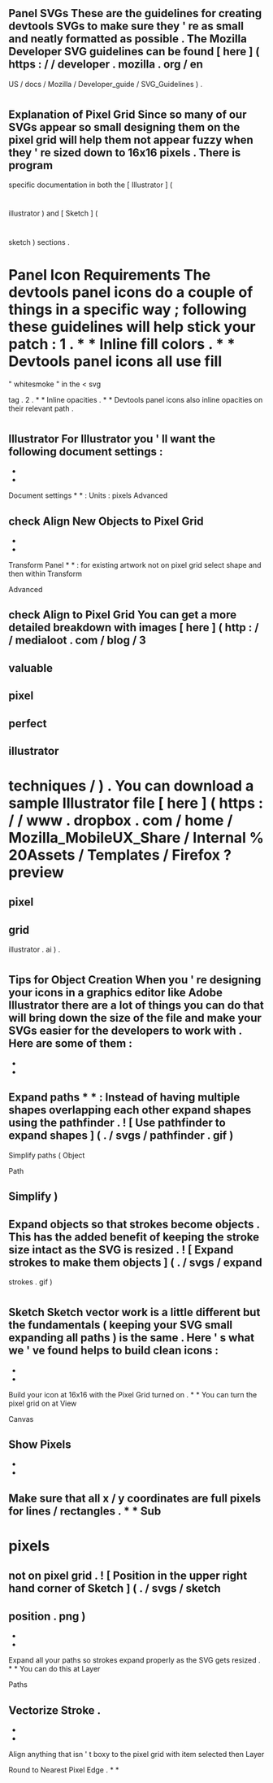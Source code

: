 #
Panel
SVGs
These
are
the
guidelines
for
creating
devtools
SVGs
to
make
sure
they
'
re
as
small
and
neatly
formatted
as
possible
.
The
Mozilla
Developer
SVG
guidelines
can
be
found
[
here
]
(
https
:
/
/
developer
.
mozilla
.
org
/
en
-
US
/
docs
/
Mozilla
/
Developer_guide
/
SVG_Guidelines
)
.
#
#
Explanation
of
Pixel
Grid
Since
so
many
of
our
SVGs
appear
so
small
designing
them
on
the
pixel
grid
will
help
them
not
appear
fuzzy
when
they
'
re
sized
down
to
16x16
pixels
.
There
is
program
-
specific
documentation
in
both
the
[
Illustrator
]
(
#
illustrator
)
and
[
Sketch
]
(
#
sketch
)
sections
.
#
#
Panel
Icon
Requirements
The
devtools
panel
icons
do
a
couple
of
things
in
a
specific
way
;
following
these
guidelines
will
help
stick
your
patch
:
1
.
*
*
Inline
fill
colors
.
*
*
Devtools
panel
icons
all
use
fill
=
"
whitesmoke
"
in
the
<
svg
>
tag
.
2
.
*
*
Inline
opacities
.
*
*
Devtools
panel
icons
also
inline
opacities
on
their
relevant
path
.
#
#
Illustrator
For
Illustrator
you
'
ll
want
the
following
document
settings
:
-
*
*
Document
settings
*
*
:
Units
:
pixels
Advanced
>
check
Align
New
Objects
to
Pixel
Grid
-
*
*
Transform
Panel
*
*
:
for
existing
artwork
not
on
pixel
grid
select
shape
and
then
within
Transform
>
Advanced
>
check
Align
to
Pixel
Grid
You
can
get
a
more
detailed
breakdown
with
images
[
here
]
(
http
:
/
/
medialoot
.
com
/
blog
/
3
-
valuable
-
pixel
-
perfect
-
illustrator
-
techniques
/
)
.
You
can
download
a
sample
Illustrator
file
[
here
]
(
https
:
/
/
www
.
dropbox
.
com
/
home
/
Mozilla_MobileUX_Share
/
Internal
%
20Assets
/
Templates
/
Firefox
?
preview
=
pixel
-
grid
-
illustrator
.
ai
)
.
#
#
#
Tips
for
Object
Creation
When
you
'
re
designing
your
icons
in
a
graphics
editor
like
Adobe
Illustrator
there
are
a
lot
of
things
you
can
do
that
will
bring
down
the
size
of
the
file
and
make
your
SVGs
easier
for
the
developers
to
work
with
.
Here
are
some
of
them
:
-
*
*
Expand
paths
*
*
:
Instead
of
having
multiple
shapes
overlapping
each
other
expand
shapes
using
the
pathfinder
.
!
[
Use
pathfinder
to
expand
shapes
]
(
.
/
svgs
/
pathfinder
.
gif
)
-
Simplify
paths
(
Object
>
Path
>
Simplify
)
-
Expand
objects
so
that
strokes
become
objects
.
This
has
the
added
benefit
of
keeping
the
stroke
size
intact
as
the
SVG
is
resized
.
!
[
Expand
strokes
to
make
them
objects
]
(
.
/
svgs
/
expand
-
strokes
.
gif
)
#
#
Sketch
Sketch
vector
work
is
a
little
different
but
the
fundamentals
(
keeping
your
SVG
small
expanding
all
paths
)
is
the
same
.
Here
'
s
what
we
'
ve
found
helps
to
build
clean
icons
:
-
*
*
Build
your
icon
at
16x16
with
the
Pixel
Grid
turned
on
.
*
*
You
can
turn
the
pixel
grid
on
at
View
>
Canvas
>
Show
Pixels
-
*
*
Make
sure
that
all
x
/
y
coordinates
are
full
pixels
for
lines
/
rectangles
.
*
*
Sub
-
pixels
=
not
on
pixel
grid
.
!
[
Position
in
the
upper
right
hand
corner
of
Sketch
]
(
.
/
svgs
/
sketch
-
position
.
png
)
-
*
*
Expand
all
your
paths
so
strokes
expand
properly
as
the
SVG
gets
resized
.
*
*
You
can
do
this
at
Layer
>
Paths
>
Vectorize
Stroke
.
-
*
*
Align
anything
that
isn
'
t
boxy
to
the
pixel
grid
with
item
selected
then
Layer
>
Round
to
Nearest
Pixel
Edge
.
*
*
